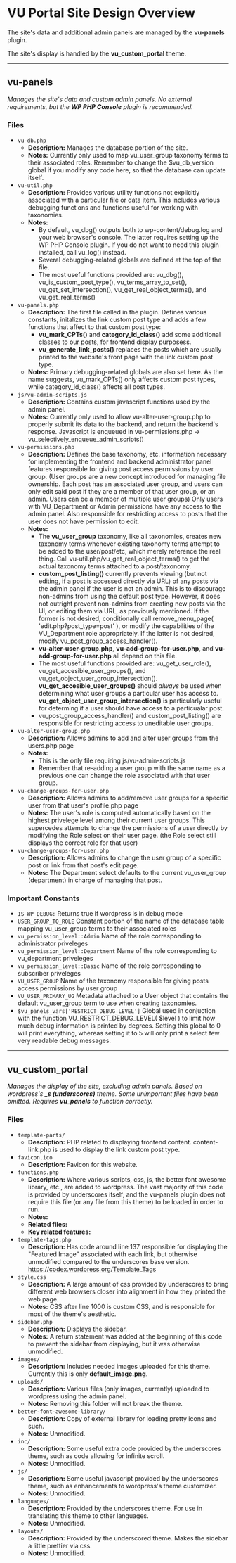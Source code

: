 # VU Portal Site Design Overview

The site's data and additional admin panels are managed by the **vu-panels** plugin.

The site's display is handled by the **vu_custom_portal** theme.

---

## vu-panels
*Manages the site's data and custom admin panels.* 
*No external requirements, but the **WP PHP Console** plugin is recommended.*
### Files
- `vu-db.php`
    - **Description:** Manages the database portion of the site.
    - **Notes:** Currently only used to map vu_user_group taxonomy terms to their associated roles. Remember to change the $vu_db_version global if you modify any code here, so that the database can update itself.
- `vu-util.php`
    - **Description:** Provides various utility functions not explicitly associated with a particular file or data item. This includes various debugging functions and functions useful for working with taxonomies.
    - **Notes:**
        - By default, vu_dbg() outputs both to wp-content/debug.log and your web browser's console. The latter requires setting up the WP PHP Console plugin. If you do not want to need this plugin installed, call vu_log() instead.
        - Several debugging-related globals are defined at the top of the file.
        - The most useful functions provided are: vu_dbg(), vu_is_custom_post_type(), vu_terms_array_to_set(),  vu_get_set_intersection(), vu_get_real_object_terms(), and vu_get_real_terms()
- `vu-panels.php`
    - **Description:** The first file called in the plugin. Defines various constants, initalizes the link custom post type and adds a few functions that affect to that custom post type:
        - **vu_mark_CPTs()** and **category_id_class()** add some additional classes to our posts, for frontend display purposess.
        - **vu_generate_link_posts()** replaces the posts which are usually printed to the website's front page with the link custom post type.
    - **Notes:** Primary debugging-related globals are also set here. As the name suggests, vu_mark_CPTs() only affects custom post types, while category_id_class() affects all post types.
- `js/vu-admin-scripts.js`
    - **Description:** Contains custom javascript functions used by the admin panel. 
    - **Notes:** Currently only used to allow vu-alter-user-group.php to properly submit its data to the backend, and return the backend's response. Javascript is enqueued in vu-permissions.php -> vu_selectively_enqueue_admin_scripts()
- `vu-permissions.php`
    - **Description:** Defines the base taxonomy, etc. information necessary for implementing the frontend and backend administrator panel features responsible for giving post access permissions by user group. (User groups are a new concept introduced for managing file ownership. Each post has an associated user group, and users can only edit said post if they are a member of that user group, or an admin. Users can be a member of multiple user groups) Only users with VU_Department or Admin permissions have any access to the admin panel. Also responsible for restricting access to posts that the user does not have permission to edit.
    - **Notes:** 
        - The **vu_user_group** taxonomy, like all taxonomies, creates new taxonomy terms whenever existing taxonomy terms attempt to be added to the user/post/etc, which merely reference the real thing. Call vu-util.php/vu_get_real_object_terms() to get the actual taxonomy terms attached to a post/taxonomy.
        - **custom_post_listing()** currently prevents viewing (but not editing, if a post is accessed directly via URL) of any posts via the admin panel if the user is not an admin. This is to discourage non-admins from using the default post type. However, it does not outright prevent non-admins from creating new posts via the UI, or editing them via URL, as previously mentioned. If the former is not desired, conditionally call remove_menu_page( 'edit.php?post_type=post' ), or modify the capabilities of the VU_Department role appropriately. If the latter is not desired, modify vu_post_group_access_handler().
        - **vu-alter-user-group.php**, **vu-add-group-for-user.php**, and **vu-add-group-for-user.php** all depend on this file.
        - The most useful functions provided are: vu_get_user_role(), vu_get_accesible_user_groups(), and vu_get_object_user_group_intersection(). **vu_get_accesible_user_groups()** should *always* be used when determining what user groups a particular user has access to. **vu_get_object_user_group_intersection()** is particularly useful for determing if a user should have access to a particualar post.
        - vu_post_group_access_handler() and custom_post_listing() are responsible for restricting access to uneditable user groups. 
- `vu-alter-user-group.php`
    - **Description:** Allows admins to add and alter user groups from the users.php page
    - **Notes:** 
        - This is the only file requiring js/vu-admin-scripts.js
        - Remember that re-adding a user group with the same name as a previous one can change the role associated with that user group.
- `vu-change-groups-for-user.php`
    - **Description:** Allows admins to add/remove user groups for a specific user from that user's profile.php page
    - **Notes:** The user's role is computed automatically based on the highest privelege level among their  current user groups. This supercedes attempts to change the permissions of a user directly by modifying the Role select on their user page. (the Role select still displays the correct role for that user)
- `vu-change-groups-for-user.php`
    - **Description:** Allows admins to change the user group of a specific post or link from that post's edit page.
    - **Notes:** The Department select defaults to the current vu_user_group (department) in charge of managing that post.
### Important Constants
- `IS_WP_DEBUG:` Returns true if wordpress is in debug mode
- `USER_GROUP_TO_ROLE` Constant portion of the name of the database table mapping vu_user_group terms to their associated roles
- `vu_permission_level::Admin` Name of the role corresponding to administrator priveleges
- `vu_permission_level::Department` Name of the role corresponding to vu_department priveleges
- `vu_permission_level::Basic` Name of the role corresponding to subscriber priveleges
- `VU_USER_GROUP` Name of the taxonomy responsible for giving posts access permissions by user group
- `VU_USER_PRIMARY_UG` Metadata attached to a User object that contains the default vu_user_group term to use when creating taxonomies.
- `$vu_panels_vars['RESTRICT_DEBUG_LEVEL']` Global used in conjuction with the function VU_RESTRICT_DEBUG_LEVEL( $level )  to limit how much debug information is printed by degrees. Setting this global to 0 will print everything, whereas setting it to 5 will only print a select few very readable debug messages.

---

## vu_custom_portal
*Manages the display of the site, excluding admin panels. Based on wordpress's **_s (underscores)** theme. Some unimportant files have been omitted.*
*Requires **vu_panels** to function correctly.*
### Files
- `template-parts/`
    - **Description:** PHP related to displaying frontend content. content-link.php is used to display the link custom post type.
- `favicon.ico`
    - **Description:** Favicon for this website.
- `functions.php`
    - **Description:** Where various scripts, css, js, the better font awesome library, etc., are added to wordpress. The vast majority of this code is provided by underscores itself, and the vu-panels plugin does not require this file (or any file from this theme) to be loaded in order to run.
    - **Notes:** 
    - **Related files:** 
    - **Key related features:** 
- `template-tags.php`
    - **Description:** Has code around line 137 responsible for displaying the "Featured Image" associated with each link, but otherwise unmodified compared to the underscores base version. https://codex.wordpress.org/Template_Tags
- `style.css`
    - **Description:** A large amount of css provided by underscores to bring different web browsers closer into alignment in how they printed the web page.
    - **Notes:** CSS after line 1000 is custom CSS, and is responsible for most of the theme's aesthetic.
- `sidebar.php`
    - **Description:** Displays the sidebar.
    - **Notes:** A return statement was added at the beginning of this code to prevent the sidebar from displaying, but it was otherwise unmodified.
- `images/`
    - **Description:** Includes needed images uploaded for this theme. Currently this is only **default_image.png**.
- `uploads/`
    - **Description:** Various files (only images, currently) uploaded to wordpress using the admin panel.
    - **Notes:** Removing this folder will not break the theme.
- `better-font-awesome-library/`
    - **Description:** Copy of external library for loading pretty icons and such.
    - **Notes:** Unmodified.
- `inc/`
    - **Description:** Some useful extra code provided by the underscores theme, such as code allowing for infinite scroll.
    - **Notes:** Unmodified.
- `js/`
    - **Description:** Some useful javascript provided by the underscores theme, such as enhancements to wordpress's theme customizer.
    - **Notes:** Unmodified.
- `languages/`
    - **Description:** Provided by the underscores theme. For use in translating this theme to other languages.
    - **Notes:** Unmodified.
- `layouts/`
    - **Description:** Provided by the underscored theme. Makes the sidebar a little prettier via css.
    - **Notes:** Unmodified.

